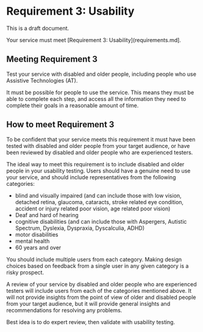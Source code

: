 # Requirement 3: Usability

This is a draft document.

Your service must meet [Requirement 3: Usability](requirements.md].

## Meeting Requirement 3

Test your service with disabled and older people, including people who use Assistive Technologies (AT).

It must be possible for people to use the service. This means they must be able to complete each step, and access all the information they need to complete their goals in a reasonable amount of time.

## How to meet Requirement 3


To be confident that your service meets this requirement it must have been tested with disabled and older people from your target audience, or have been reviewed by disabled and older people who are experienced testers.

The ideal way to meet this requirement is to include disabled and older people in your usability testing. Users should have a genuine need to use your service, and should include representatives from the following categories:

* blind and visually impaired (and can include those with low vision, detached retina, glaucoma, cataracts, stroke related eye condition, accident or injury related poor vision, age related poor vision)
* Deaf and hard of hearing 
* cognitive disabilities (and can include those with Aspergers, Autistic Spectrum, Dyslexia, Dyspraxia, Dyscalculia, ADHD)
* motor disabilities
* mental health
* 60 years and over

You should include multiple users from each category. Making design choices based on feedback from a single user in any given category is a risky prospect.

A review of your service by disabled and older people who are experienced testers will include users from each of the categories mentioned above. It will not provide insights from the point of view of older and disabled people from your target audience, but it will provide general insights and recommendations for resolving any problems.

Best idea is to do expert review, then validate with usability testing.
